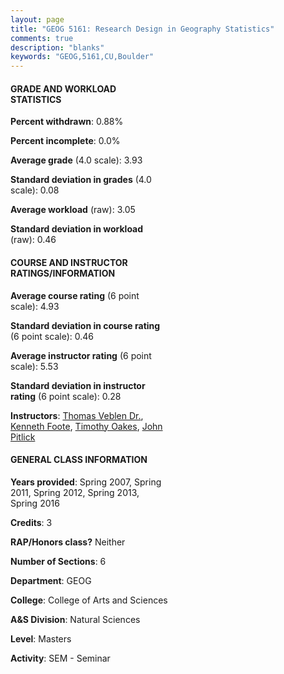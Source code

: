 ```yaml
---
layout: page
title: "GEOG 5161: Research Design in Geography Statistics"
comments: true
description: "blanks"
keywords: "GEOG,5161,CU,Boulder"
---
```

<head>
<script src="https://ajax.googleapis.com/ajax/libs/jquery/2.1.3/jquery.min.js"></script>
<script src="https://dl.dropboxusercontent.com/s/pc42nxpaw1ea4o9/highcharts.js?dl=0"></script>
<!-- <script src="../assets/js/highcharts.js"></script> -->
<style type="text/css">@font-face {
	font-family: "Bebas Neue";
	src: url(https://www.filehosting.org/file/details/544349/BebasNeue Regular.otf) format("opentype");
	}
	h1.Bebas { 
		font-family: "Bebas Neue", Verdana, Tahoma;
	}
</style>
</head>
<body>
	<div id="container" style="float: right; width: 45%; height: 88%; margin-left: 2.5%; margin-right: 2.5%;"></div>
	<script language="JavaScript">
		$(document).ready(function() {
		var chart = {type: 'column'};
		var title = {text: 'Grade Distribution'};
		var xAxis = {categories: ['A','B','C','D','F'],crosshair: true};
		var yAxis = {min: 0,title: {text: 'Percentage'}};
		var tooltip = {headerFormat: '<center><b><span style="font-size:20px">{point.key}</span></b></center>',
		               pointFormat: '<td style="padding:0"><b>{point.y:.1f}%</b></td>',
		               footerFormat: '</table>',shared: true,useHTML: true};
		var plotOptions = {column: {pointPadding: 0.0,borderWidth: 0}};  
		var credits = {enabled: false};var series= [{name: 'Percent',data: [95.0,5.0,0.0,0.0,0.0,]}];
		var json = {};
		json.chart = chart;
		json.title = title;
		json.tooltip = tooltip;
		json.xAxis = xAxis;
		json.yAxis = yAxis;  
		json.series = series;
		json.plotOptions = plotOptions;  
		json.credits = credits;
		$('#container').highcharts(json);
	});
	</script>
</body>
			   
#### GRADE AND WORKLOAD STATISTICS

**Percent withdrawn**: 0.88%

**Percent incomplete**: 0.0%

**Average grade** (4.0 scale): 3.93

**Standard deviation in grades** (4.0 scale): 0.08

**Average workload** (raw): 3.05

**Standard deviation in workload** (raw): 0.46

#### COURSE AND INSTRUCTOR RATINGS/INFORMATION

**Average course rating** (6 point scale): 4.93

**Standard deviation in course rating** (6 point scale): 0.46

**Average instructor rating** (6 point scale): 5.53

**Standard deviation in instructor rating** (6 point scale): 0.28

**Instructors**: <a href='../../instructors/Thomas_Veblen_Dr.'>Thomas Veblen Dr.</a>, <a href='../../instructors/Kenneth_Foote'>Kenneth Foote</a>, <a href='../../instructors/Timothy_Oakes'>Timothy Oakes</a>, <a href='../../instructors/John_Pitlick'>John Pitlick</a>

#### GENERAL CLASS INFORMATION

**Years provided**: Spring 2007, Spring 2011, Spring 2012, Spring 2013, Spring 2016

**Credits**: 3

**RAP/Honors class?** Neither

**Number of Sections**: 6

**Department**: GEOG

**College**: College of Arts and Sciences

**A&S Division**: Natural Sciences

**Level**: Masters

**Activity**: SEM - Seminar

